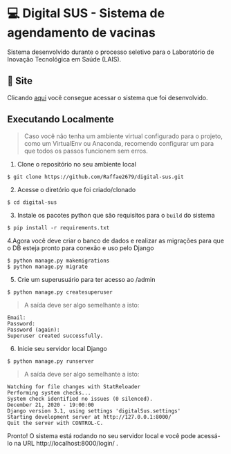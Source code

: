 # 💻 Digital SUS - Sistema de agendamento de vacinas

Sistema desenvolvido durante o processo seletivo para o Laboratório de Inovação Tecnológica em Saúde (LAIS).

## 🔗 Site

Clicando [aqui](https://digital-sus.herokuapp.com/login/) você consegue acessar o sistema que foi desenvolvido.

## Executando Localmente

> Caso você não tenha um ambiente virtual configurado para o projeto, como um VirtualEnv ou Anaconda, recomendo configurar um para que todos os passos funcionem sem erros.

1. Clone o repositório no seu ambiente local
```
$ git clone https://github.com/Raffae2679/digital-sus.git
```
2. Acesse o diretório que foi criado/clonado
```
$ cd digital-sus
```

3. Instale os pacotes python que são requisitos para o `build` do sistema
```
$ pip install -r requirements.txt
```

4.Agora você deve criar o banco de dados e realizar as migrações para que o DB esteja pronto para conexão e uso pelo Django
```
$ python manage.py makemigrations
$ python manage.py migrate
```

5. Crie um superusuário para ter acesso ao /admin
```
$ python manage.py createsuperuser
```

> A saída deve ser algo semelhante a isto:
```
Email:
Password:
Password (again):
Superuser created successfully.
```

6. Inicie seu servidor local Django
```
$ python manage.py runserver
```

> A saída deve ser algo semelhante a isto:
```
Watching for file changes with StatReloader
Performing system checks...
System check identified no issues (0 silenced).
December 21, 2020 - 19:00:00
Django version 3.1, using settings 'digitalSus.settings'
Starting development server at http://127.0.0.1:8000/
Quit the server with CONTROL-C.
```

Pronto! O sistema está rodando no seu servidor local e você pode acessá-lo na URL http://localhost:8000/login/ .
